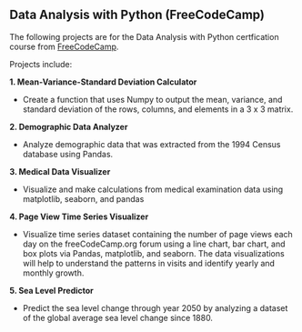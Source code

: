 ## Data Analysis with Python (FreeCodeCamp)
The following projects are for the Data Analysis with Python certfication course from [FreeCodeCamp](https://www.freecodecamp.org/learn/data-analysis-with-python "FreeCodeCamp").


Projects include:  

**1. Mean-Variance-Standard Deviation Calculator**  
 - Create a function that uses Numpy to output the mean, variance, and standard deviation of the rows, columns, and elements in a 3 x 3 matrix.
  
**2. Demographic Data Analyzer**  
- Analyze demographic data that was extracted from the 1994 Census database using Pandas.
  
**3. Medical Data Visualizer**
- Visualize and make calculations from medical examination data using matplotlib, seaborn, and pandas
  
**4. Page View Time Series Visualizer**
- Visualize time series dataset containing the number of page views each day on the freeCodeCamp.org forum using a line chart, bar chart, and box plots via Pandas, matplotlib, and seaborn. The data visualizations will help to understand the patterns in visits and identify yearly and monthly growth.
  
**5. Sea Level Predictor**
- Predict the sea level change through year 2050 by analyzing a dataset of the global average sea level change since 1880.
